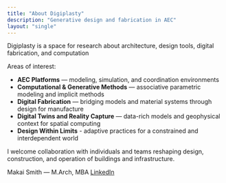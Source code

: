 ```yaml
---
title: "About Digiplasty"
description: "Generative design and fabrication in AEC"
layout: "single"
---
```


Digiplasty is a space for research about architecture, design tools, digital fabrication, and computation

Areas of interest:

- **AEC Platforms** — modeling, simulation, and coordination environments
- **Computational & Generative Methods** — associative parametric modeling and implicit methods
- **Digital Fabrication** — bridging models and material systems through design for manufacture
- **Digital Twins and Reality Capture** — data-rich models and geophysical context for spatial computing
- **Design Within Limits** - adaptive practices for a constrained and interdependent world

I welcome collaboration with individuals and teams reshaping design, construction, and operation of buildings and infrastructure.

Makai Smith — M.Arch, MBA
[LinkedIn](https://www.linkedin.com/in/makai-smith/)